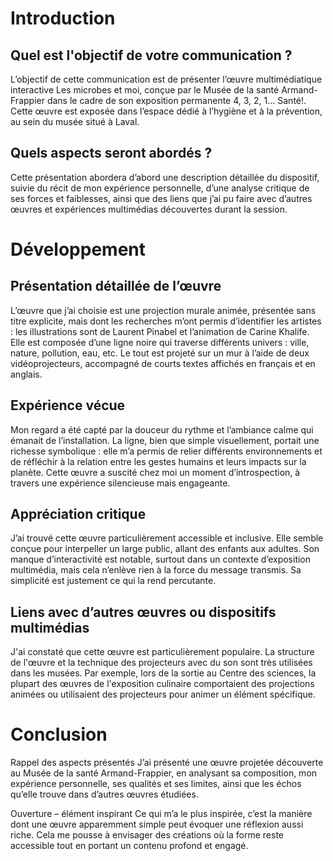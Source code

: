 # Introduction
## Quel est l'objectif de votre communication ?
L’objectif de cette communication est de présenter l’œuvre multimédiatique interactive Les microbes et moi, conçue par le Musée de la santé Armand-Frappier dans le cadre de son exposition permanente 4, 3, 2, 1… Santé!. Cette œuvre est exposée dans l’espace dédié à l’hygiène et à la prévention, au sein du musée situé à Laval.

## Quels aspects seront abordés ?
Cette présentation abordera d’abord une description détaillée du dispositif, suivie du récit de mon expérience personnelle, d’une analyse critique de ses forces et faiblesses, ainsi que des liens que j’ai pu faire avec d’autres œuvres et expériences multimédias découvertes durant la session.

# Développement
## Présentation détaillée de l’œuvre
L’œuvre que j’ai choisie est une projection murale animée, présentée sans titre explicite, mais dont les recherches m’ont permis d’identifier les artistes : les illustrations sont de Laurent Pinabel et l’animation de Carine Khalife. Elle est composée d’une ligne noire qui traverse différents univers : ville, nature, pollution, eau, etc. Le tout est projeté sur un mur à l’aide de deux vidéoprojecteurs, accompagné de courts textes affichés en français et en anglais.

## Expérience vécue
Mon regard a été capté par la douceur du rythme et l’ambiance calme qui émanait de l’installation. La ligne, bien que simple visuellement, portait une richesse symbolique : elle m’a permis de relier différents environnements et de réfléchir à la relation entre les gestes humains et leurs impacts sur la planète. Cette œuvre a suscité chez moi un moment d’introspection, à travers une expérience silencieuse mais engageante.

## Appréciation critique
J’ai trouvé cette œuvre particulièrement accessible et inclusive. Elle semble conçue pour interpeller un large public, allant des enfants aux adultes. Son manque d’interactivité est notable, surtout dans un contexte d’exposition multimédia, mais cela n’enlève rien à la force du message transmis. Sa simplicité est justement ce qui la rend percutante.

## Liens avec d’autres œuvres ou dispositifs multimédias
J'ai constaté que cette œuvre est particulièrement populaire. La structure de l'œuvre et la technique des projecteurs avec du son sont très utilisées dans les musées. Par exemple, lors de la sortie au Centre des sciences, la plupart des œuvres de l'exposition culinaire comportaient des projections animées ou utilisaient des projecteurs pour animer un élément spécifique.

# Conclusion
Rappel des aspects présentés
J’ai présenté une œuvre projetée découverte au Musée de la santé Armand-Frappier, en analysant sa composition, mon expérience personnelle, ses qualités et ses limites, ainsi que les échos qu’elle trouve dans d’autres œuvres étudiées.

Ouverture – élément inspirant
Ce qui m’a le plus inspirée, c’est la manière dont une œuvre apparemment simple peut évoquer une réflexion aussi riche. Cela me pousse à envisager des créations où la forme reste accessible tout en portant un contenu profond et engagé.

